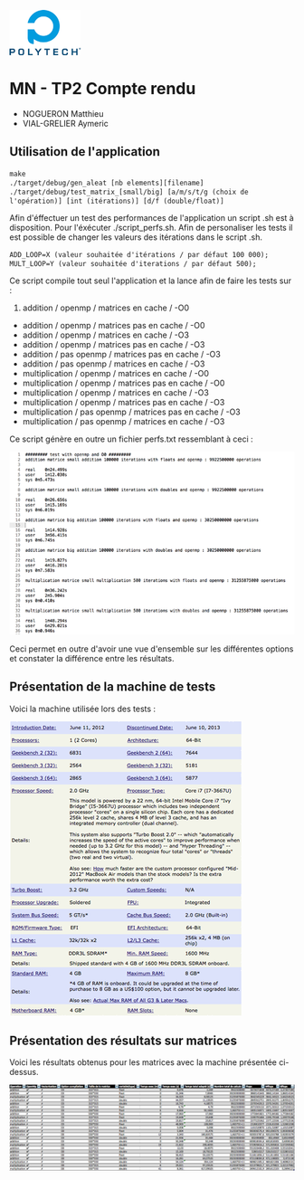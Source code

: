 ![polytech-grenoble](docs/poly.png)
# MN - TP2 Compte rendu #
- NOGUERON Matthieu
- VIAL-GRELIER Aymeric

## Utilisation de l'application ##

    make
    ./target/debug/gen_aleat [nb elements][filename]
    ./target/debug/test_matrix_[small/big] [a/m/s/t/g (choix de l'opération)] [int (itérations)] [d/f (double/float)]

Afin d'éffectuer un test des performances de l'application un script .sh est à disposition. Pour l'éxécuter ./script_perfs.sh. Afin de personaliser les tests il est possible de changer les valeurs des itérations dans le script .sh.

    ADD_LOOP=X (valeur souhaitée d'itérations / par défaut 100 000);
    MULT_LOOP=Y (valeur souhaitée d'iterations / par défaut 500);

Ce script compile tout seul l'application et la lance afin de faire les tests sur :
1. addition / openmp / matrices en cache / -O0
* addition / openmp / matrices pas en cache / -O0
* addition / openmp / matrices en cache / -O3
* addition / openmp / matrices pas en cache / -O3
* addition / pas openmp / matrices pas en cache / -O3
* addition / pas openmp / matrices en cache / -O3
* multiplication / openmp / matrices en cache / -O0
* multiplication / openmp / matrices pas en cache / -O0
* multiplication / openmp / matrices en cache / -O3
* multiplication / openmp / matrices pas en cache / -O3
* multiplication / pas openmp / matrices pas en cache / -O3
* multiplication / pas openmp / matrices en cache / -O3

Ce script génère en outre un fichier perfs.txt ressemblant à ceci :


![perfs.txt](docs/perfs.png)

Ceci permet en outre d'avoir une vue d'ensemble sur les différentes options et constater la différence entre les résultats.

## Présentation de la machine de tests
Voici la machine utilisée lors des tests :


![machine de tests](docs/machine.png)

## Présentation des résultats sur matrices
Voici les résultats obtenus pour les matrices avec la machine présentée ci-dessus.

![résultats](docs/res_mat.png)
